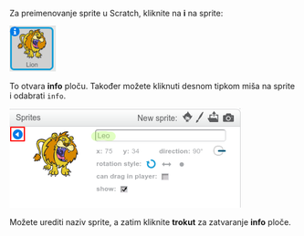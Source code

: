 Za preimenovanje sprite u Scratch, kliknite na **i** na sprite:

![zaslona](images/rename-info.png)

To otvara **info** ploču. Također možete kliknuti desnom tipkom miša na sprite i odabrati `info`.

![zaslona](images/rename-change.png)

Možete urediti naziv sprite, a zatim kliknite **trokut** za zatvaranje **info** ploče.